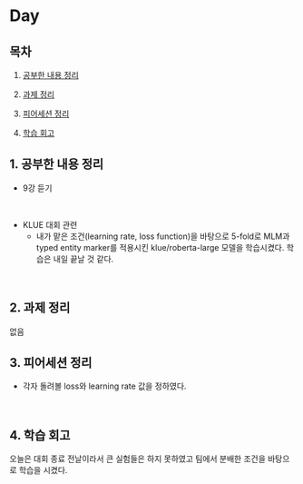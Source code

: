 <!--
구조
*
    *
        * <br>
            &nbsp; - &nbsp; <br>
                &nbsp;&nbsp;&nbsp;&nbsp; ‣ &nbsp; <br>
                    &nbsp;&nbsp;&nbsp;&nbsp;&nbsp;&nbsp;&nbsp;&nbsp; * &nbsp; <br>
-->

# Day 

## 목차 

1. [공부한 내용 정리](#1-공부한-내용-정리)

2. [과제 정리](#2-과제-정리)

3. [피어세션 정리](#3-피어세션-정리)

4. [학습 회고](#4-학습-회고)

## 1. 공부한 내용 정리

* 9강 듣기
<br>

* KLUE 대회 관련
    * 내가 맡은 조건(learning rate, loss function)을 바탕으로 5-fold로 MLM과 typed entity marker를 적용시킨 klue/roberta-large 모델을 학습시켰다. 학습은 내일 끝날 것 같다.
<br>

## 2. 과제 정리

없음
<br>

## 3. 피어세션 정리

* 각자 돌려볼 loss와 learning rate 값을 정하였다. 
<br>

## 4. 학습 회고

오늘은 대회 종료 전날이라서 큰 실험들은 하지 못하였고 팀에서 분배한 조건을 바탕으로 학습을 시켰다.
<br>